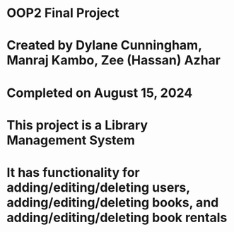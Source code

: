 # OOP2 Final Project

# Created by Dylane Cunningham, Manraj Kambo, Zee (Hassan) Azhar
# Completed on August 15, 2024

# This project is a Library Management System
# It has functionality for adding/editing/deleting users, adding/editing/deleting books, and adding/editing/deleting book rentals
